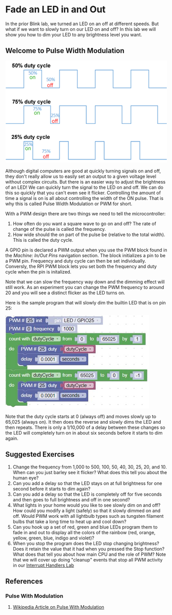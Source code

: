 # Fade an LED in and Out 

In the prior Blink lab, we turned an LED on an off at different speeds.  But what if we want to slowly turn on our LED on and off?  In this lab we will show you how to dim your LED to any brightness level you want.

## Welcome to Pulse Width Modulation

![PWM Duty Cycle](../../img/pico/PWM-duty-cycle.png)

Although digital computers are good at quickly turning signals on and off, they don't really allow us to easily set an output to a given voltage level without complex circuits.  But there is an easier way to adjust the brightness of an LED!  We can quickly turn the signal to the LED on and off.  We can do this so quickly that you can't even see it flicker.  Controlling the amount of time a signal is on is all about controlling the width of the ON pulse.  That is why this is called Pulse Width Modulation or PWM for short.

With a PWM design there are two things we need to tell the microcontroller:

1. How often do you want a square wave to go on and off?  The rate of change of the pulse is called the frequency.
2. How wide should the on part of the pulse be (relative to the total width).  This is called the duty cycle.

A GPIO pin is declared a PWM output when you use the PWM block found in the _Machine: In/Out Pins_ navigation section.  The block initializes a pin to be a PWM pin.  Frequency and duty cycle can then be set individually.  Conversly, the RPI PWM block lets you set both the frequency and duty cycle when the pin is initalized.

Note that we can slow the frequency way down and the dimming effect will still work.  As an experiment you can change the PWM frequency to around 20 and you will see a distinct flicker as the LED turns on.

Here is the sample program that will slowly dim the builtin LED that is on pin 25:

![PWM Blocks](../../img/pico/pwmBlocks.jpg)

Note that the duty cycle starts at 0 (always off) and moves slowly up to 65,025 (always on).  It then does the reverse and slowly dims the LED and then repeats.  There is only a 1/10,000 of a delay between these changes so the LED will completely turn on in about six seconds before it starts to dim again.

## Suggested Exercises

1. Change the frequency from 1,000 to 500, 100, 50, 40, 30, 25, 20, and 10.  When can you just barley see it flicker?  What does this tell you about the human eye?
2. Can you add a delay so that the LED stays on at full brightness for one second before it starts to dim again?
3. Can you add a delay so that the LED is completely off for five seconds and then goes to full brightness and off in one second?
4. What lights in your home would you like to see slowly dim on and off?  How could you modify a light (safely) so that it slowly dimmed on and off.  Would PWM work with all lightbulb types such as tungsten filament bulbs that take a long time to heat up and cool down?
5. Can you hook up a set of red, green and blue LEDs program them to fade in and out to display all the colors of the rainbow (red, orange, yellow, green, blue, indigo and violet)?
6. When you stop the program does the LED stop changing brightness?  Does it retain the value that it had when you pressed the Stop function?  What does that tell you about how main CPU and the role of PWM?  Note that we will cover up doing "cleanup" events that stop all PWM activity in our [Interrupt Handlers Lab](../advanced-labs/02-interrupt-handlers.md)

## References

### Pulse With Modulation

1. [Wikipedia Article on Pulse With Modulation](https://en.wikipedia.org/wiki/Pulse-width_modulation)